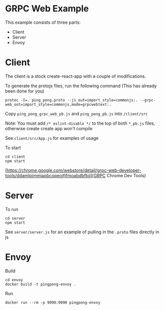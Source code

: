 # GRPC Web Example

This example consists of three parts:

- Client
- Server
- Envoy

# Client
The client is a stock create-react-app with a couple of modifications.

To generate the protojs files, run the following command (This has already been done for you)

```
protoc -I=. ping_pong.proto --js_out=import_style=commonjs:. --grpc-web_out=import_style=commonjs,mode=grpcwebtext:.
```

Copy `ping_pong_grpc_web_pb.js` and `ping_pong_pb.js` into `/client/src`

Note: You must add `/* eslint-disable */` to the top of both  `*_pb.js` files, otherwise create create app won't compile

See `client/src/App.js` for examples of usage

To start

```
cd client
npm start
```

[https://chrome.google.com/webstore/detail/grpc-web-developer-tools/ddamlpimmiapbcopeoifjfmoabdbfbjj](GRPC Chrome Dev Tools)


# Server

To run

```
cd server
npm start
```

See `server/server.js` for an example of pulling in the `.proto` files directly in js

# Envoy

Build

```
cd envoy
docker build -t pingpong-envoy .
```

Run
```
docker run --rm -p 9090:9090 pingpong-envoy
```
